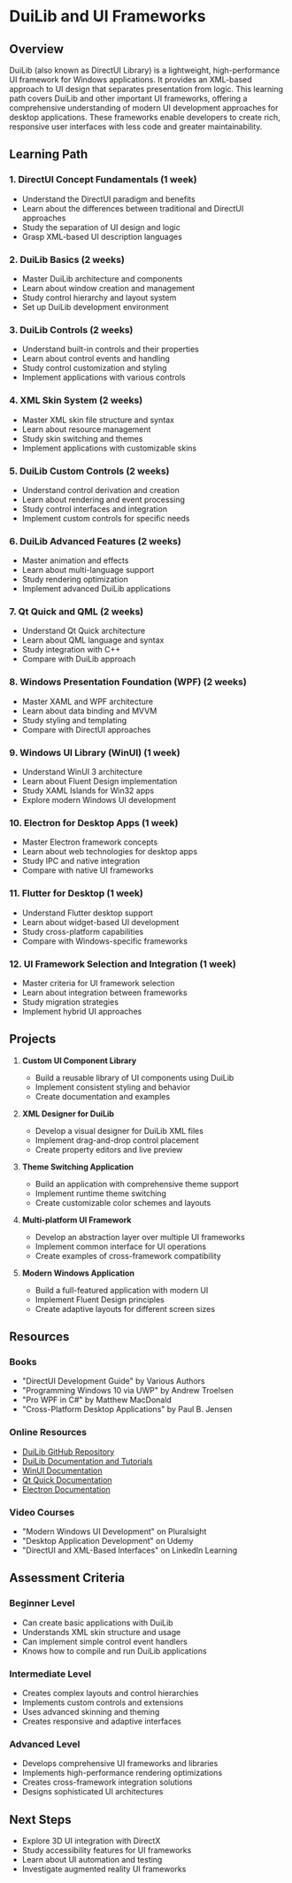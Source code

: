 # DuiLib and UI Frameworks

## Overview
DuiLib (also known as DirectUI Library) is a lightweight, high-performance UI framework for Windows applications. It provides an XML-based approach to UI design that separates presentation from logic. This learning path covers DuiLib and other important UI frameworks, offering a comprehensive understanding of modern UI development approaches for desktop applications. These frameworks enable developers to create rich, responsive user interfaces with less code and greater maintainability.

## Learning Path

### 1. DirectUI Concept Fundamentals (1 week)
- Understand the DirectUI paradigm and benefits
- Learn about the differences between traditional and DirectUI approaches
- Study the separation of UI design and logic
- Grasp XML-based UI description languages

### 2. DuiLib Basics (2 weeks)
- Master DuiLib architecture and components
- Learn about window creation and management
- Study control hierarchy and layout system
- Set up DuiLib development environment

### 3. DuiLib Controls (2 weeks)
- Understand built-in controls and their properties
- Learn about control events and handling
- Study control customization and styling
- Implement applications with various controls

### 4. XML Skin System (2 weeks)
- Master XML skin file structure and syntax
- Learn about resource management
- Study skin switching and themes
- Implement applications with customizable skins

### 5. DuiLib Custom Controls (2 weeks)
- Understand control derivation and creation
- Learn about rendering and event processing
- Study control interfaces and integration
- Implement custom controls for specific needs

### 6. DuiLib Advanced Features (2 weeks)
- Master animation and effects
- Learn about multi-language support
- Study rendering optimization
- Implement advanced DuiLib applications

### 7. Qt Quick and QML (2 weeks)
- Understand Qt Quick architecture
- Learn about QML language and syntax
- Study integration with C++
- Compare with DuiLib approach

### 8. Windows Presentation Foundation (WPF) (2 weeks)
- Master XAML and WPF architecture
- Learn about data binding and MVVM
- Study styling and templating
- Compare with DirectUI approaches

### 9. Windows UI Library (WinUI) (1 week)
- Understand WinUI 3 architecture
- Learn about Fluent Design implementation
- Study XAML Islands for Win32 apps
- Explore modern Windows UI development

### 10. Electron for Desktop Apps (1 week)
- Master Electron framework concepts
- Learn about web technologies for desktop apps
- Study IPC and native integration
- Compare with native UI frameworks

### 11. Flutter for Desktop (1 week)
- Understand Flutter desktop support
- Learn about widget-based UI development
- Study cross-platform capabilities
- Compare with Windows-specific frameworks

### 12. UI Framework Selection and Integration (1 week)
- Master criteria for UI framework selection
- Learn about integration between frameworks
- Study migration strategies
- Implement hybrid UI approaches

## Projects

1. **Custom UI Component Library**
   - Build a reusable library of UI components using DuiLib
   - Implement consistent styling and behavior
   - Create documentation and examples

2. **XML Designer for DuiLib**
   - Develop a visual designer for DuiLib XML files
   - Implement drag-and-drop control placement
   - Create property editors and live preview

3. **Theme Switching Application**
   - Build an application with comprehensive theme support
   - Implement runtime theme switching
   - Create customizable color schemes and layouts

4. **Multi-platform UI Framework**
   - Develop an abstraction layer over multiple UI frameworks
   - Implement common interface for UI operations
   - Create examples of cross-framework compatibility

5. **Modern Windows Application**
   - Build a full-featured application with modern UI
   - Implement Fluent Design principles
   - Create adaptive layouts for different screen sizes

## Resources

### Books
- "DirectUI Development Guide" by Various Authors
- "Programming Windows 10 via UWP" by Andrew Troelsen
- "Pro WPF in C#" by Matthew MacDonald
- "Cross-Platform Desktop Applications" by Paul B. Jensen

### Online Resources
- [DuiLib GitHub Repository](https://github.com/duilib/duilib)
- [DuiLib Documentation and Tutorials](https://github.com/duilib/duilib/wiki)
- [WinUI Documentation](https://docs.microsoft.com/en-us/windows/apps/winui/)
- [Qt Quick Documentation](https://doc.qt.io/qt-5/qtquick-index.html)
- [Electron Documentation](https://www.electronjs.org/docs)

### Video Courses
- "Modern Windows UI Development" on Pluralsight
- "Desktop Application Development" on Udemy
- "DirectUI and XML-Based Interfaces" on LinkedIn Learning

## Assessment Criteria

### Beginner Level
- Can create basic applications with DuiLib
- Understands XML skin structure and usage
- Can implement simple control event handlers
- Knows how to compile and run DuiLib applications

### Intermediate Level
- Creates complex layouts and control hierarchies
- Implements custom controls and extensions
- Uses advanced skinning and theming
- Creates responsive and adaptive interfaces

### Advanced Level
- Develops comprehensive UI frameworks and libraries
- Implements high-performance rendering optimizations
- Creates cross-framework integration solutions
- Designs sophisticated UI architectures

## Next Steps
- Explore 3D UI integration with DirectX
- Study accessibility features for UI frameworks
- Learn about UI automation and testing
- Investigate augmented reality UI frameworks
